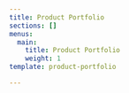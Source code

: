 ```yaml
---
title: Product Portfolio
sections: []
menus:
  main:
    title: Product Portfolio
    weight: 1
template: product-portfolio

---
```

